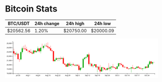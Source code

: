 # Bitcoin Stats

BTC/USDT|24h change|24h high|24h low|
|---|---|---|---|
|$20562.56|1.20%|$20750.00|$20000.09|

<img src="./chart.svg">
